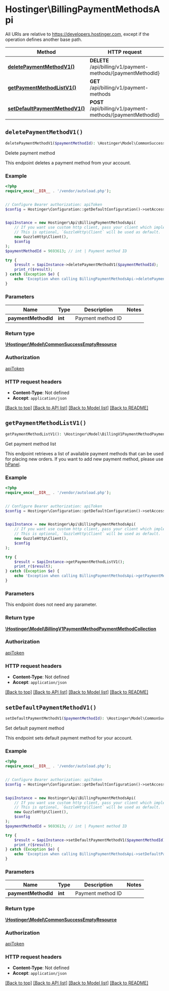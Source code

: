 # Hostinger\BillingPaymentMethodsApi

All URIs are relative to https://developers.hostinger.com, except if the operation defines another base path.

| Method | HTTP request | Description |
| ------------- | ------------- | ------------- |
| [**deletePaymentMethodV1()**](BillingPaymentMethodsApi.md#deletePaymentMethodV1) | **DELETE** /api/billing/v1/payment-methods/{paymentMethodId} | Delete payment method |
| [**getPaymentMethodListV1()**](BillingPaymentMethodsApi.md#getPaymentMethodListV1) | **GET** /api/billing/v1/payment-methods | Get payment method list |
| [**setDefaultPaymentMethodV1()**](BillingPaymentMethodsApi.md#setDefaultPaymentMethodV1) | **POST** /api/billing/v1/payment-methods/{paymentMethodId} | Set default payment method |


## `deletePaymentMethodV1()`

```php
deletePaymentMethodV1($paymentMethodId): \Hostinger\Model\CommonSuccessEmptyResource
```

Delete payment method

This endpoint deletes a payment method from your account.

### Example

```php
<?php
require_once(__DIR__ . '/vendor/autoload.php');


// Configure Bearer authorization: apiToken
$config = Hostinger\Configuration::getDefaultConfiguration()->setAccessToken('YOUR_ACCESS_TOKEN');


$apiInstance = new Hostinger\Api\BillingPaymentMethodsApi(
    // If you want use custom http client, pass your client which implements `GuzzleHttp\ClientInterface`.
    // This is optional, `GuzzleHttp\Client` will be used as default.
    new GuzzleHttp\Client(),
    $config
);
$paymentMethodId = 9693613; // int | Payment method ID

try {
    $result = $apiInstance->deletePaymentMethodV1($paymentMethodId);
    print_r($result);
} catch (Exception $e) {
    echo 'Exception when calling BillingPaymentMethodsApi->deletePaymentMethodV1: ', $e->getMessage(), PHP_EOL;
}
```

### Parameters

| Name | Type | Description  | Notes |
| ------------- | ------------- | ------------- | ------------- |
| **paymentMethodId** | **int**| Payment method ID | |

### Return type

[**\Hostinger\Model\CommonSuccessEmptyResource**](../Model/CommonSuccessEmptyResource.md)

### Authorization

[apiToken](../../README.md#apiToken)

### HTTP request headers

- **Content-Type**: Not defined
- **Accept**: `application/json`

[[Back to top]](#) [[Back to API list]](../../README.md#endpoints)
[[Back to Model list]](../../README.md#models)
[[Back to README]](../../README.md)

## `getPaymentMethodListV1()`

```php
getPaymentMethodListV1(): \Hostinger\Model\BillingV1PaymentMethodPaymentMethodCollection
```

Get payment method list

This endpoint retrieves a list of available payment methods that can be used for placing new orders.  If you want to add new payment method, please use [hPanel](https://hpanel.hostinger.com/billing/payment-methods).

### Example

```php
<?php
require_once(__DIR__ . '/vendor/autoload.php');


// Configure Bearer authorization: apiToken
$config = Hostinger\Configuration::getDefaultConfiguration()->setAccessToken('YOUR_ACCESS_TOKEN');


$apiInstance = new Hostinger\Api\BillingPaymentMethodsApi(
    // If you want use custom http client, pass your client which implements `GuzzleHttp\ClientInterface`.
    // This is optional, `GuzzleHttp\Client` will be used as default.
    new GuzzleHttp\Client(),
    $config
);

try {
    $result = $apiInstance->getPaymentMethodListV1();
    print_r($result);
} catch (Exception $e) {
    echo 'Exception when calling BillingPaymentMethodsApi->getPaymentMethodListV1: ', $e->getMessage(), PHP_EOL;
}
```

### Parameters

This endpoint does not need any parameter.

### Return type

[**\Hostinger\Model\BillingV1PaymentMethodPaymentMethodCollection**](../Model/BillingV1PaymentMethodPaymentMethodCollection.md)

### Authorization

[apiToken](../../README.md#apiToken)

### HTTP request headers

- **Content-Type**: Not defined
- **Accept**: `application/json`

[[Back to top]](#) [[Back to API list]](../../README.md#endpoints)
[[Back to Model list]](../../README.md#models)
[[Back to README]](../../README.md)

## `setDefaultPaymentMethodV1()`

```php
setDefaultPaymentMethodV1($paymentMethodId): \Hostinger\Model\CommonSuccessEmptyResource
```

Set default payment method

This endpoint sets default payment method for your account.

### Example

```php
<?php
require_once(__DIR__ . '/vendor/autoload.php');


// Configure Bearer authorization: apiToken
$config = Hostinger\Configuration::getDefaultConfiguration()->setAccessToken('YOUR_ACCESS_TOKEN');


$apiInstance = new Hostinger\Api\BillingPaymentMethodsApi(
    // If you want use custom http client, pass your client which implements `GuzzleHttp\ClientInterface`.
    // This is optional, `GuzzleHttp\Client` will be used as default.
    new GuzzleHttp\Client(),
    $config
);
$paymentMethodId = 9693613; // int | Payment method ID

try {
    $result = $apiInstance->setDefaultPaymentMethodV1($paymentMethodId);
    print_r($result);
} catch (Exception $e) {
    echo 'Exception when calling BillingPaymentMethodsApi->setDefaultPaymentMethodV1: ', $e->getMessage(), PHP_EOL;
}
```

### Parameters

| Name | Type | Description  | Notes |
| ------------- | ------------- | ------------- | ------------- |
| **paymentMethodId** | **int**| Payment method ID | |

### Return type

[**\Hostinger\Model\CommonSuccessEmptyResource**](../Model/CommonSuccessEmptyResource.md)

### Authorization

[apiToken](../../README.md#apiToken)

### HTTP request headers

- **Content-Type**: Not defined
- **Accept**: `application/json`

[[Back to top]](#) [[Back to API list]](../../README.md#endpoints)
[[Back to Model list]](../../README.md#models)
[[Back to README]](../../README.md)
